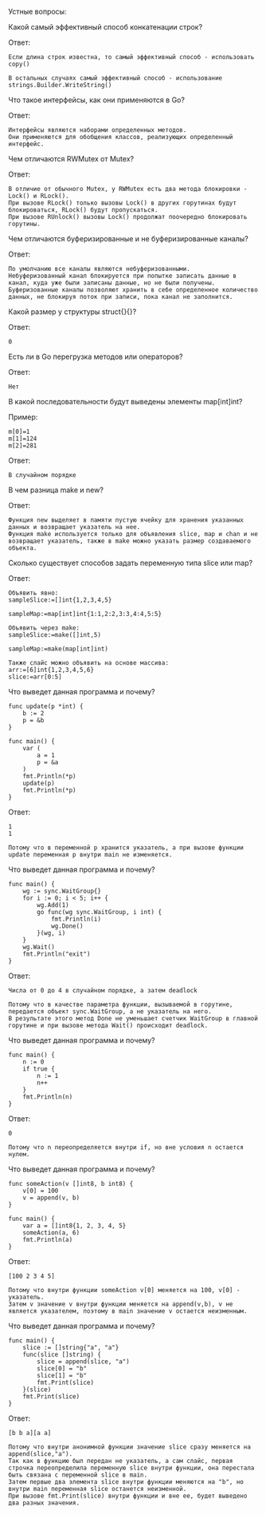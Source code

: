 Устные вопросы:

Какой самый эффективный способ конкатенации строк?

Ответ:

    Если длина строк известна, то самый эффективный способ - использовать copy()
    
    В остальных случаях самый эффективный способ - использование strings.Builder.WriteString()

Что такое интерфейсы, как они применяются в Go?

Ответ:

    Интерфейсы являются наборами определенных методов.
    Они применяются для обобщения классов, реализующих определенный интерфейс.

Чем отличаются RWMutex от Mutex?

Ответ:
    
    В отличие от обычного Mutex, у RWMutex есть два метода блокировки - Lock() и RLock().
    При вызове RLock() только вызовы Lock() в других горутинах будут блокироваться, RLock() будут пропускаться.
    При вызове RUnlock() вызовы Lock() продолжат поочередно блокировать горутины.

Чем отличаются буферизированные и не буферизированные каналы?

Ответ:

    По умолчанию все каналы являются небуферизованными.
    Небуферизованный канал блокируется при попытке записать данные в канал, куда уже были записаны данные, но не были получены.
    Буферизованные каналы позволяют хранить в себе определенное количество данных, не блокируя поток при записи, пока канал не заполнится.

Какой размер у структуры struct{}{}?

Ответ:

    0

Есть ли в Go перегрузка методов или операторов?

Ответ:

    Нет


В какой последовательности будут выведены элементы map[int]int?

Пример:

    m[0]=1
    m[1]=124
    m[2]=281

Ответ:

    В случайном порядке
    


В чем разница make и new?

Ответ:

    Функция new выделяет в памяти пустую ячейку для хранения указанных данных и возвращает указатель на нее.
    Функция make используется только для объявления slice, map и chan и не возвращает указатель, также в make можно указать размер создаваемого объекта.


Сколько существует способов задать переменную типа slice или map?

Ответ:

    Объявить явно:
    sampleSlice:=[]int{1,2,3,4,5}

    sampleMap:=map[int]int{1:1,2:2,3:3,4:4,5:5}

    Объявить через make:
    sampleSlice:=make([]int,5)

    sampleMap:=make(map[int]int)

    Также слайс можно объявить на основе массива:
    arr:=[6]int{1,2,3,4,5,6}
    slice:=arr[0:5]


Что выведет данная программа и почему?

    func update(p *int) {
        b := 2
        p = &b
    }
    
    func main() {
        var (
            a = 1
            p = &a
        )
        fmt.Println(*p)
        update(p)
        fmt.Println(*p)
    }

Ответ:

    1
    1

    Потому что в переменной p хранится указатель, а при вызове функции update переменная p внутри main не изменяется.

Что выведет данная программа и почему?

    func main() {
        wg := sync.WaitGroup{}
        for i := 0; i < 5; i++ {
            wg.Add(1)
            go func(wg sync.WaitGroup, i int) {
                fmt.Println(i)
                wg.Done()
            }(wg, i)
        }
        wg.Wait()
        fmt.Println("exit")
    }

Ответ:

    Числа от 0 до 4 в случайном порядке, а затем deadlock

    Потому что в качестве параметра функции, вызываемой в горутине, передается объект sync.WaitGroup, а не указатель на него.
    В результате этого метод Done не уменьшает счетчик WaitGroup в главной горутине и при вызове метода Wait() происходит deadlock.

Что выведет данная программа и почему?

    func main() {
        n := 0
        if true {
            n := 1
            n++
        }
        fmt.Println(n)
    }

Ответ:

    0

    Потому что n переопределяется внутри if, но вне условия n остается нулем.

Что выведет данная программа и почему?

    func someAction(v []int8, b int8) {
        v[0] = 100
        v = append(v, b)
    }
    
    func main() {
        var a = []int8{1, 2, 3, 4, 5}
        someAction(a, 6)
        fmt.Println(a)
    }

Ответ:

    [100 2 3 4 5]

    Потому что внутри функции someAction v[0] меняется на 100, v[0] - указатель.
    Затем v значение v внутри функции меняется на append(v,b), v не является указателем, поэтому в main значение v остается неизменным.

Что выведет данная программа и почему?

    func main() {
        slice := []string{"a", "a"}
        func(slice []string) {
            slice = append(slice, "a")
            slice[0] = "b"
            slice[1] = "b"
            fmt.Print(slice)
        }(slice)
        fmt.Print(slice)
    }

Ответ:

    [b b a][a a]

    Потому что внутри анонимной функции значение slice сразу меняется на append(slice,"a").
    Так как в функцию был передан не указатель, а сам слайс, первая строчка переопределила переменную slice внутри функции, она перестала быть связана с переменной slice в main.
    Затем первые два элемента slice внутри функции меняются на "b", но внутри main переменная slice останется неизменной.
    При вызове fmt.Print(slice) внутри функции и вне ее, будет выведено два разных значения.


